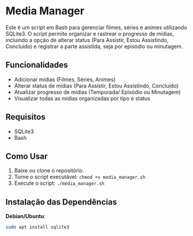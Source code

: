 # Media Manager

Este é um script em Bash para gerenciar filmes, séries e animes utilizando SQLite3. O script permite organizar e rastrear o progresso de mídias, incluindo a opção de alterar status (Para Assistir, Estou Assistindo, Concluído) e registrar a parte assistida, seja por episódio ou minutagem.

## Funcionalidades

- Adicionar mídias (Filmes, Séries, Animes)
- Alterar status de mídias (Para Assistir, Estou Assistindo, Concluído)
- Atualizar progresso de mídias (Temporada/ Episódio ou Minutagem)
- Visualizar todas as mídias organizadas por tipo e status

## Requisitos

- SQLite3
- Bash

## Como Usar

1. Baixe ou clone o repositório.
2. Torne o script executável: `chmod +x media_manager.sh`
3. Execute o script: `./media_manager.sh`

## Instalação das Dependências

**Debian/Ubuntu**:
```bash
sudo apt install sqlite3
